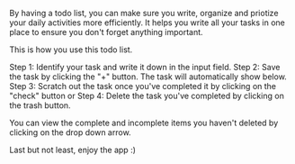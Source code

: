 By having a todo list, you can make sure you write, organize and priotize your daily activities more efficiently. It helps you write all your tasks in one place to ensure you don't forget anything important. 

This is how you use this todo list. 

Step 1: Identify your task and write it down in the input field. 
Step 2: Save the task by clicking the "+" button. The task will automatically show below.
Step 3: Scratch out the task once you've completed it by clicking on the "check" button or 
Step 4: Delete the task you've completed by clicking on the trash button. 

You can view the complete and incomplete items you haven't deleted by clicking on the drop down arrow.

Last but not least, enjoy the app :)
